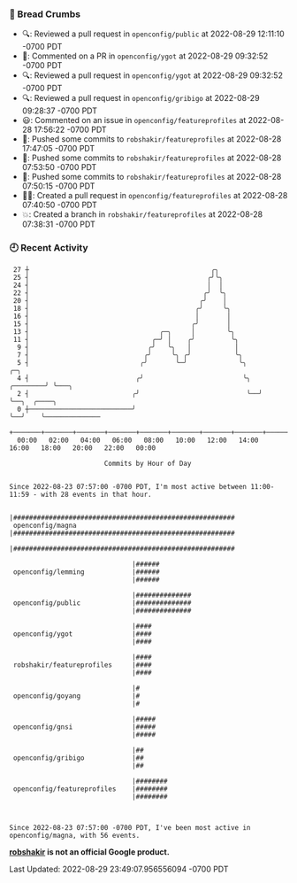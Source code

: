 ### 🍞 Bread Crumbs

 * 🔍: Reviewed a pull request in  `openconfig/public` at 2022-08-29 12:11:10 -0700 PDT
 * 💬: Commented on a PR in  `openconfig/ygot` at 2022-08-29 09:32:52 -0700 PDT
 * 🔍: Reviewed a pull request in  `openconfig/ygot` at 2022-08-29 09:32:52 -0700 PDT
 * 🔍: Reviewed a pull request in  `openconfig/gribigo` at 2022-08-29 09:28:37 -0700 PDT
 * 😃: Commented on an issue in `openconfig/featureprofiles` at 2022-08-28 17:56:22 -0700 PDT
 * 🚢: Pushed some commits to `robshakir/featureprofiles` at 2022-08-28 17:47:05 -0700 PDT
 * 🚢: Pushed some commits to `robshakir/featureprofiles` at 2022-08-28 07:53:50 -0700 PDT
 * 🚢: Pushed some commits to `robshakir/featureprofiles` at 2022-08-28 07:50:15 -0700 PDT
 * ✍🏼: Created a pull request in `openconfig/featureprofiles` at 2022-08-28 07:40:50 -0700 PDT
 * 💥: Created a branch in `robshakir/featureprofiles` at 2022-08-28 07:38:31 -0700 PDT

### 🕘 Recent Activity
```
 27 ┼                                              ╭╮
 25 ┤                                             ╭╯╰╮
 24 ┤                                             │  │
 22 ┤                                            ╭╯  ╰╮
 20 ┤                                           ╭╯    │
 18 ┤                                          ╭╯     ╰╮
 16 ┤                                          │       │
 15 ┤                                         ╭╯       │
 13 ┤                                 ╭─╮     │        ╰╮
 11 ┤                               ╭─╯ │    ╭╯         ╰╮
  9 ┤                              ╭╯   ╰╮   │           │
  7 ┤                             ╭╯     ╰╮ ╭╯           ╰╮
  5 ┤                            ╭╯       ╰─╯             ╰╮            ╭─╮
  4 ┤                           ╭╯                         ╰╮  ╭────────╯ ╰───╮
  2 ┤                          ╭╯                           ╰──╯              ╰──╮  ╭────╮
  0 ┼──────────────────────────╯                                                 ╰──╯    ╰──────────────
    +───────+───────+───────+───────+───────+───────+───────+───────+───────+───────+───────+───────+────
  00:00   02:00   04:00   06:00   08:00   10:00   12:00   14:00   16:00   18:00   20:00   22:00   00:00   

						Commits by Hour of Day


Since 2022-08-23 07:57:00 -0700 PDT, I'm most active between 11:00-11:59 - with 28 events in that hour.

```



```
                               |########################################################
 openconfig/magna              |########################################################
                               |########################################################

                               |######
 openconfig/lemming            |######
                               |######

                               |##############
 openconfig/public             |##############
                               |##############

                               |####
 openconfig/ygot               |####
                               |####

                               |####
 robshakir/featureprofiles     |####
                               |####

                               |#
 openconfig/goyang             |#
                               |#

                               |#####
 openconfig/gnsi               |#####
                               |#####

                               |##
 openconfig/gribigo            |##
                               |##

                               |########
 openconfig/featureprofiles    |########
                               |########



Since 2022-08-23 07:57:00 -0700 PDT, I've been most active in openconfig/magna, with 56 events.

```
**[robshakir](mailto:robjs@google.com) is not an official Google product.**  


Last Updated: 2022-08-29 23:49:07.956556094 -0700 PDT
